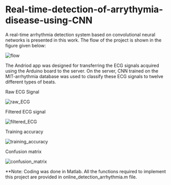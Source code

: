 # Real-time-detection-of-arrythymia-disease-using-CNN

A real-time arrhythmia detection system based on convolutional neural networks is presented in this work. The flow of the project is shown in the figure given below:

 ![flow](https://user-images.githubusercontent.com/65667280/192426004-fca4e1ae-3a72-4fed-9507-5a063e17b82c.png)

The Andriod app was designed for transferring the ECG signals acquired using the Arduino board to the server. On the server, CNN trained on the MIT-arrhythmia database was used to classify these ECG signals to twelve different types of beats.

Raw ECG Signal

![raw_ECG](https://user-images.githubusercontent.com/65667280/192426783-626d6772-2214-49a1-ad0d-1166cc637132.png)

Filtered ECG signal

![filtered_ECG](https://user-images.githubusercontent.com/65667280/192426824-5fdb198b-a98b-4c83-8837-e3c732f9f1ba.png)

Training accuracy

![training_accuracy](https://user-images.githubusercontent.com/65667280/192426897-918f1d97-af50-4a17-a52c-c34f7b035da4.png)

Confusion matrix

![confusion_matrix](https://user-images.githubusercontent.com/65667280/192426925-afb9b8b1-57c0-4e7f-ba37-0b08842d848d.png)

**Note: Coding was done in Matlab. All the functions required to implement this project are provided in online_detection_arrhythmia.m file.

